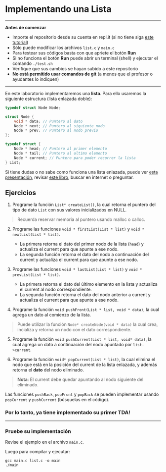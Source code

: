 
Implementando una Lista
=====


---
**Antes de comenzar**

* Importe el repositorio desde su cuenta en repl.it (si no tiene siga [este tutorial](https://chartreuse-goal-d5c.notion.site/C-mo-comenzar-con-los-labs-b4dd8c7abc5a425d8f25e2eaa060e5b5?pvs=4))
* Sólo puede modificar los archivos `list.c` y `main.c`
* Para testear sus códigos basta con que apriete el botón **Run**
* Si no funciona el botón **Run** puede abrir un terminal (shell) y ejecutar el comando `./test.sh`
* Verifique que sus cambios se hayan subido a este repositorio
* **No está permitido usar comandos de git** (a menos que el profesor o ayudantes lo indiquen)
---



En este laboratorio implementaremos una **lista**. Para ello usaremos la siguiente estructura (lista enlazada doble):

````c
typedef struct Node Node;

struct Node {
    void * data; // Puntero al dato
    Node * next; // Puntero al siguiente nodo
    Node * prev; // Puntero al nodo previo
};

typedef struct {
    Node * head; // Puntero al primer elemento
    Node * tail; // Puntero al ultimo elemento
    Node * current; // Puntero para poder recorrer la lista
} List;
````

Si tiene dudas o no sabe como funciona una lista enlazada, puede ver [esta presentación](https://docs.google.com/presentation/d/1ywdRlclnyEt5j02rHXF1nC_3oF0RJcuz2U12qPuv5N4/edit), revisar [este libro](https://edutechlearners.com/download/Introduction_to_algorithms-3rd%20Edition.pdf), buscar en internet o preguntar.

Ejercicios
----

1. Programe la función `List* createList()`, la cual retorna el puntero del tipo de dato `List` con sus valores inicializados en NULL.
> Recuerda reservar memoria al puntero usando malloc o calloc.

2. Programe las funciones `void * firstList(List * list)` y `void * nextList(List * list)`. 
   * La primera retorna el dato del primer nodo de la lista (`head`) y actualiza el current para que apunte a ese nodo. 
   * La segunda función retorna el dato del nodo a continuación del current y actualiza el current para que apunte a ese nodo.

3. Programe las funciones `void * lastList(List * list)` y `void * prevList(List * list)`.
   * La primera retorna el dato del último elemento en la lista y actualiza el current al nodo correspondiente. 
   * La segunda función retorna el dato del nodo anterior a current y actualiza el current para que apunte a ese nodo.

4. Programe la función `void pushFront(List * list, void * data)`, la cual agrega un dato al comienzo de la lista. 
> Puede utilizar la función `Node* createNode(void * data)` la cual crea, incializa y retorna un nodo con el dato correspondiente. 

5. Programe la función `void pushCurrent(List * list, void* data)`, la cual agrega un dato a continuación del nodo apuntado por `list->current`.

6. Programe la función `void* popCurrent(List * list)`, la cual elimina el nodo que está en la posición del current de la lista enlazada, y además retorna el **dato** del nodo eliminado.
> **Nota**: El current debe quedar apuntando al nodo siguiente del eliminado.

Las funciones `pushBack`, `popFront` y `popBack` se pueden implementar usando `popCurrent` y `pushCurrent` (búsquelas en el código).

### Por lo tanto, ya tiene implementado su primer TDA!

----

### Pruebe su implementación

Revise el ejemplo en el archivo `main.c`.

Luego para compilar y ejecutar:

    gcc main.c list.c -o main
    ./main 


